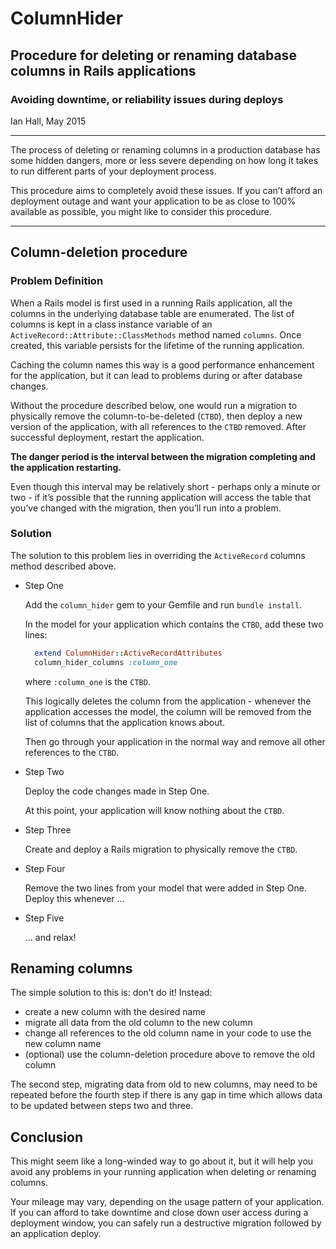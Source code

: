 # ColumnHider

## Procedure for deleting or renaming database columns in Rails applications

### Avoiding downtime, or reliability issues during deploys

Ian Hall, May 2015

___

The process of deleting or renaming columns in a production database has some hidden dangers, more or less severe depending on how long it takes to run different parts of your deployment process.

This procedure aims to completely avoid these issues. If you can’t afford an deployment outage and want your application to be as close to 100% available as possible, you might like to consider this procedure.

___

## Column-deletion procedure
### Problem Definition

When a Rails model is first used in a running Rails application, all the columns in the underlying database table are enumerated. The list of columns is kept in a class instance variable of an <code>ActiveRecord::Attribute::ClassMethods</code> method named `columns`.  Once created, this variable persists for the lifetime of the running application.

Caching the column names this way is a good performance enhancement for the application, but it can lead to problems during or after database changes.

Without the procedure described below, one would run a migration to physically remove the column-to-be-deleted (`CTBD`), then deploy a new version of the application, with all references to the `CTBD` removed. After successful deployment, restart the application.

<b>The danger period is the interval between the migration completing and the application restarting.</b>

Even though this interval may be relatively short - perhaps only a minute or two - if it’s possible that the running application will access the table that you’ve changed with the migration, then you’ll run into a problem.

### Solution

The solution to this problem lies in overriding the `ActiveRecord` columns method described above.

* Step One

  Add the `column_hider` gem to your Gemfile and run `bundle install`.

  In the model for your application which contains the `CTBD`, add these two lines:

  ```ruby  
    extend ColumnHider::ActiveRecordAttributes   
    column_hider_columns :column_one
  ```   

  where `:column_one` is the `CTBD`.

  This logically deletes the column from the application - whenever the application accesses the model, the column will be removed from the list of columns that the application knows about.

  Then go through your application in the normal way and remove all other references to the `CTBD`.

* Step Two
 
  Deploy the code changes made in Step One.

  At this point, your application will know nothing about the `CTBD`.

* Step Three
 
  Create and deploy a Rails migration to physically remove the `CTBD`.

* Step Four

  Remove the two lines from your model that were added in Step One. Deploy this whenever …

* Step Five
 
  … and relax!

## Renaming columns

The simple solution to this is: don’t do it! Instead:

* create a new column with the desired name
* migrate all data from the old column to the new column
* change all references to the old column name in your code to use the new column name
* (optional) use the column-deletion procedure above to remove the old column

The second step, migrating data from old to new columns, may need to be repeated before the fourth step if there is any gap in time which allows data to be updated between steps two and three.

## Conclusion

This might seem like a long-winded way to go about it, but it will help you avoid any problems in your running application when deleting or renaming columns.

Your mileage may vary, depending on the usage pattern of your application. If you can afford to take downtime and close down user access during a deployment window, you can safely run a destructive migration followed by an application deploy.
